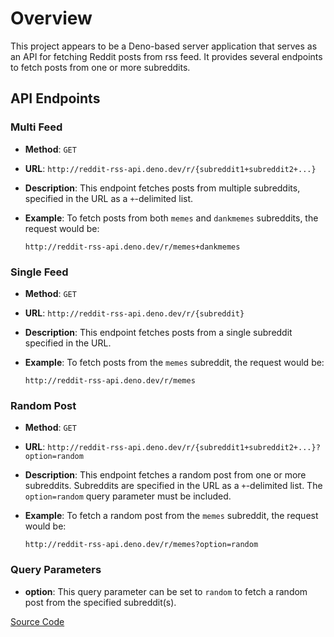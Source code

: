 # Overview

This project appears to be a Deno-based server application that serves as an API for fetching Reddit posts from rss feed. It provides several endpoints to fetch posts from one or more subreddits.

## API Endpoints

### Multi Feed

- **Method**: `GET`
- **URL**: `http://reddit-rss-api.deno.dev/r/{subreddit1+subreddit2+...}`
- **Description**: This endpoint fetches posts from multiple subreddits, specified in the URL as a `+`-delimited list.
- **Example**: To fetch posts from both `memes` and `dankmemes` subreddits, the request would be:
  
  ``
  http://reddit-rss-api.deno.dev/r/memes+dankmemes
  ``

### Single Feed

- **Method**: `GET`
- **URL**: `http://reddit-rss-api.deno.dev/r/{subreddit}`
- **Description**: This endpoint fetches posts from a single subreddit specified in the URL.
- **Example**: To fetch posts from the `memes` subreddit, the request would be:
  
  ``
  http://reddit-rss-api.deno.dev/r/memes
  ``

### Random Post

- **Method**: `GET`
- **URL**: `http://reddit-rss-api.deno.dev/r/{subreddit1+subreddit2+...}?option=random`
- **Description**: This endpoint fetches a random post from one or more subreddits. Subreddits are specified in the URL as a `+`-delimited list. The `option=random` query parameter must be included.
- **Example**: To fetch a random post from the `memes` subreddit, the request would be:
  
  ``
  http://reddit-rss-api.deno.dev/r/memes?option=random
  ``

### Query Parameters

- **option**: This query parameter can be set to `random` to fetch a random post from the specified subreddit(s).

[Source Code](https://github.com/sametcn99/reddit-rss-api)
